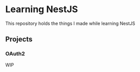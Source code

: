 # Learning NestJS

This repository holds the things I made while learning NestJS

## Projects

### OAuth2

WIP
